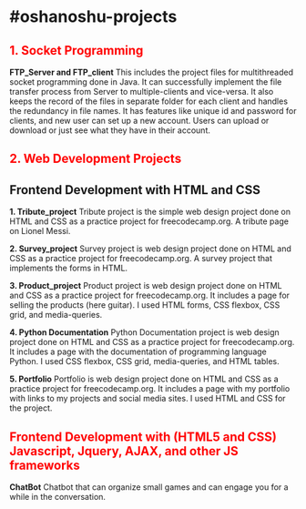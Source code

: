 
<h1>#oshanoshu-projects</h1>

<h2 style="color: red;">1. Socket Programming </h2>
<strong>FTP_Server and FTP_client</strong>
This includes the project files for multithreaded socket programming done in Java. It can successfully implement the file transfer process from Server to multiple-clients and vice-versa. It also keeps the record of the files in separate folder for each client and handles the redundancy in file names. It has features like unique id and password for clients, and new user can set up a new account. Users can upload or download or just see what they have in their account. 

<h2 style="color: red;">2. Web Development Projects</h2>
<h2>Frontend Development with HTML and CSS</h2>

<strong>1. Tribute_project</strong>
Tribute project is the simple web design project done on HTML and CSS as a practice project for freecodecamp.org. A tribute page on Lionel Messi.

<strong>2. Survey_project</strong>
Survey project is web design project done on HTML and CSS as a practice project for freecodecamp.org. A survey project that implements the forms in HTML.

<strong>3. Product_project</strong>
Product project is web design project done on HTML and CSS as a practice project for freecodecamp.org. It includes a page for selling the products (here guitar). I used HTML forms, CSS flexbox, CSS grid, and media-queries. 

<strong>4. Python Documentation</strong>
Python Documentation project is web design project done on HTML and CSS as a practice project for freecodecamp.org. It includes a page with the documentation of programming language Python. I used CSS flexbox, CSS grid, media-queries, and HTML tables.

<strong>5. Portfolio</strong>
Portfolio is web design project done on HTML and CSS as a practice project for freecodecamp.org. It includes a page with my portfolio with links to my projects and social media sites. I used HTML and CSS for the project.

<h2 style="color: red;">Frontend Development with (HTML5 and CSS) Javascript, Jquery, AJAX, and other JS frameworks</h2>

<strong>ChatBot</strong>
Chatbot that can organize small games and can engage you for a while in the conversation. 





